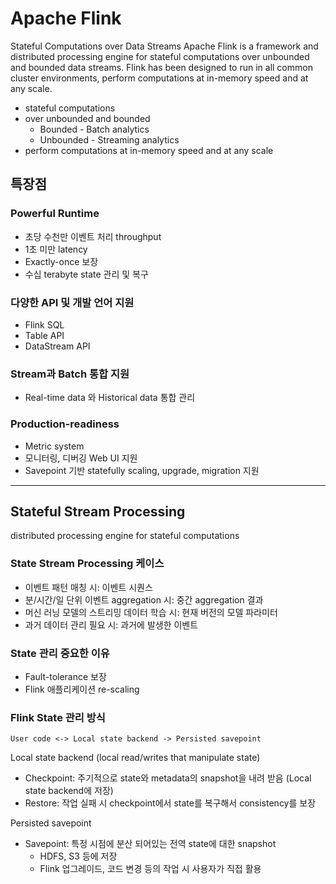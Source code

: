 
# Apache Flink

Stateful Computations over Data Streams
Apache Flink is a framework and distributed processing engine for stateful computations over unbounded and bounded data streams. Flink has been designed to run in all common cluster environments, perform computations at in-memory speed and at any scale.

- stateful computations
- over unbounded and bounded
  - Bounded - Batch analytics
  - Unbounded - Streaming analytics
- perform computations at in-memory speed and at any scale


## 특장점

### Powerful Runtime

- 초당 수천만 이벤트 처리 throughput
- 1초 미만 latency
- Exactly-once 보장
- 수십 terabyte state 관리 및 복구

### 다양한 API 및 개발 언어 지원

- Flink SQL
- Table API
- DataStream API

### Stream과 Batch 통합 지원 

- Real-time data 와 Historical data 통합 관리

### Production-readiness

- Metric system
- 모니터링, 디버깅 Web UI 지원
- Savepoint 기반 statefully scaling, upgrade, migration 지원

---

## Stateful Stream Processing

distributed processing engine for stateful computations

### State Stream Processing 케이스

- 이벤트 패턴 매칭 시: 이벤트 시퀀스
- 분/시간/일 단위 이벤트 aggregation 시: 중간 aggregation 결과
- 머신 러닝 모델의 스트리밍 데이터 학습 시: 현재 버전의 모델 파라미터
- 과거 데이터 관리 필요 시: 과거에 발생한 이벤트

### State 관리 중요한 이유

- Fault-tolerance 보장
- Flink 애플리케이션 re-scaling

### Flink State 관리 방식

```
User code <-> Local state backend -> Persisted savepoint
```

Local state backend (local read/writes that manipulate state)
- Checkpoint: 주기적으로 state와 metadata의 snapshot을 내려 받음 (Local state backend에 저장)
- Restore: 작업 실패 시 checkpoint에서 state를 복구해서 consistency를 보장

Persisted savepoint
- Savepoint: 특정 시점에 분산 되어있는 전역 state에 대한 snapshot
  - HDFS, S3 등에 저장
  - Flink 업그레이드, 코드 변경 등의 작업 시 사용자가 직접 활용






